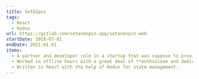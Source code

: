 ```yaml
---
title: Set&Spin
tags:
  - React
  - Redux
url: https://gitlab.com/setandspin-app/setandspin-web
startDate: 2018-07-01
endDate: 2021-01-01
items:
  - A partner and developer role in a startup that was suppose to provide a task management application for middle-size companies.
  - Worked in offline hours with a great deal of **enthusiasm and dedication**, maintaining a startup company-like atmosphere as much as possible following agile methods. It failed, but it among the most enjoyable learning experiences.
  - Written in React with the help of Redux for state management.
---
```

